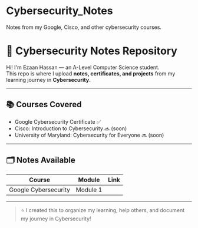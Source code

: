 # Cybersecurity_Notes
Notes from my Google, Cisco, and other cybersecurity courses.
# 🔐 Cybersecurity Notes Repository

Hi! I'm Ezaan Hassan — an A-Level Computer Science student.  
This repo is where I upload **notes, certificates, and projects** from my learning journey in **Cybersecurity**.

---

## 📚 Courses Covered

- Google Cybersecurity Certificate ✅
- Cisco: Introduction to Cybersecurity 🔜 (soon)
- University of Maryland: Cybersecurity for Everyone 🔜 (soon)

---

## 🗂️ Notes Available

| Course | Module | Link |
|--------|--------|------|
| Google Cybersecurity | Module 1 |

---

> ⭐ I created this to organize my learning, help others, and document my journey in Cybersecurity!


